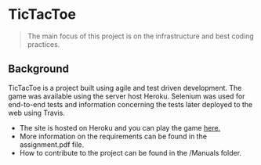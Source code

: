 # TicTacToe
> The main focus of this project is on the infrastructure and best coding practices.

## Background
  TicTacToe is a project built using agile and test driven development.  The game was available using the server host Heroku.  Selenium was used for end-to-end tests and information concerning the tests later deployed to the web using Travis.
  
  * The site is hosted on Heroku and you can play the game [here.](http://amazinggames.herokuapp.com/)
  * More information on the requirements can be found in the assignment.pdf file.
  * How to contribute to the project can be found in the /Manuals folder.